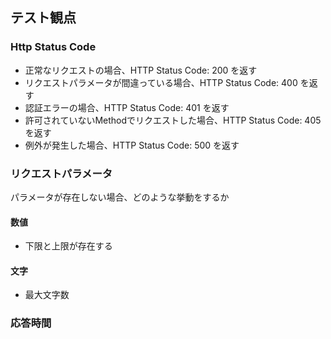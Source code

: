 ## テスト観点

### Http Status Code

- 正常なリクエストの場合、HTTP Status Code: 200 を返す
- リクエストパラメータが間違っている場合、HTTP Status Code: 400 を返す
- 認証エラーの場合、HTTP Status Code: 401 を返す
- 許可されていないMethodでリクエストした場合、HTTP Status Code: 405 を返す
- 例外が発生した場合、HTTP Status Code: 500 を返す


### リクエストパラメータ

パラメータが存在しない場合、どのような挙動をするか

#### 数値

- 下限と上限が存在する

#### 文字

- 最大文字数


### 応答時間
